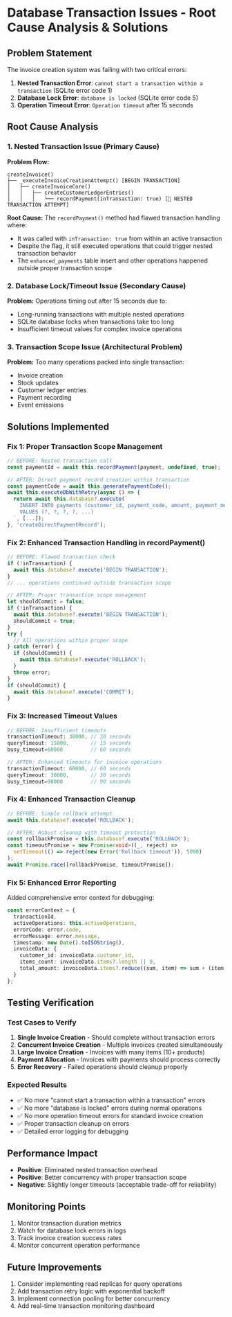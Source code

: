 # Database Transaction Issues - Root Cause Analysis & Solutions

## Problem Statement
The invoice creation system was failing with two critical errors:
1. **Nested Transaction Error**: `cannot start a transaction within a transaction` (SQLite error code 1)
2. **Database Lock Error**: `database is locked` (SQLite error code 5)
3. **Operation Timeout Error**: `Operation timeout` after 15 seconds

## Root Cause Analysis

### 1. Nested Transaction Issue (Primary Cause)
**Problem Flow:**
```
createInvoice() 
├── _executeInvoiceCreationAttempt() [BEGIN TRANSACTION]
│   ├── createInvoiceCore()
│   │   ├── createCustomerLedgerEntries()
│   │   │   └── recordPayment(inTransaction: true) [🚨 NESTED TRANSACTION ATTEMPT]
```

**Root Cause:** The `recordPayment()` method had flawed transaction handling where:
- It was called with `inTransaction: true` from within an active transaction
- Despite the flag, it still executed operations that could trigger nested transaction behavior
- The `enhanced_payments` table insert and other operations happened outside proper transaction scope

### 2. Database Lock/Timeout Issue (Secondary Cause)
**Problem:** Operations timing out after 15 seconds due to:
- Long-running transactions with multiple nested operations
- SQLite database locks when transactions take too long
- Insufficient timeout values for complex invoice operations

### 3. Transaction Scope Issue (Architectural Problem)
**Problem:** Too many operations packed into single transaction:
- Invoice creation
- Stock updates  
- Customer ledger entries
- Payment recording
- Event emissions

## Solutions Implemented

### Fix 1: Proper Transaction Scope Management
```typescript
// BEFORE: Nested transaction call
const paymentId = await this.recordPayment(payment, undefined, true);

// AFTER: Direct payment record creation within transaction
const paymentCode = await this.generatePaymentCode();
await this.executeDbWithRetry(async () => {
  return await this.database?.execute(`
    INSERT INTO payments (customer_id, payment_code, amount, payment_method, ...)
    VALUES (?, ?, ?, ?, ...)
  `, [...]);
}, 'createDirectPaymentRecord');
```

### Fix 2: Enhanced Transaction Handling in recordPayment()
```typescript
// BEFORE: Flawed transaction check
if (!inTransaction) {
  await this.database?.execute('BEGIN TRANSACTION');
}
// ... operations continued outside transaction scope

// AFTER: Proper transaction scope management
let shouldCommit = false;
if (!inTransaction) {
  await this.database?.execute('BEGIN TRANSACTION');
  shouldCommit = true;
}
try {
  // All operations within proper scope
} catch (error) {
  if (shouldCommit) {
    await this.database?.execute('ROLLBACK');
  }
  throw error;
}
if (shouldCommit) {
  await this.database?.execute('COMMIT');
}
```

### Fix 3: Increased Timeout Values
```typescript
// BEFORE: Insufficient timeouts
transactionTimeout: 30000, // 30 seconds
queryTimeout: 15000,       // 15 seconds
busy_timeout=60000         // 60 seconds

// AFTER: Enhanced timeouts for invoice operations
transactionTimeout: 60000, // 60 seconds
queryTimeout: 30000,       // 30 seconds  
busy_timeout=90000         // 90 seconds
```

### Fix 4: Enhanced Transaction Cleanup
```typescript
// BEFORE: Simple rollback attempt
await this.database?.execute('ROLLBACK');

// AFTER: Robust cleanup with timeout protection
const rollbackPromise = this.database?.execute('ROLLBACK');
const timeoutPromise = new Promise<void>((_, reject) => 
  setTimeout(() => reject(new Error('Rollback timeout')), 5000)
);
await Promise.race([rollbackPromise, timeoutPromise]);
```

### Fix 5: Enhanced Error Reporting
Added comprehensive error context for debugging:
```typescript
const errorContext = {
  transactionId,
  activeOperations: this.activeOperations,
  errorCode: error.code,
  errorMessage: error.message,
  timestamp: new Date().toISOString(),
  invoiceData: {
    customer_id: invoiceData.customer_id,
    items_count: invoiceData.items?.length || 0,
    total_amount: invoiceData.items?.reduce((sum, item) => sum + (item.total_price || 0), 0) || 0
  }
};
```

## Testing Verification

### Test Cases to Verify
1. **Single Invoice Creation** - Should complete without transaction errors
2. **Concurrent Invoice Creation** - Multiple invoices created simultaneously
3. **Large Invoice Creation** - Invoices with many items (10+ products)
4. **Payment Allocation** - Invoices with payments should process correctly
5. **Error Recovery** - Failed operations should cleanup properly

### Expected Results
- ✅ No more "cannot start a transaction within a transaction" errors
- ✅ No more "database is locked" errors during normal operations
- ✅ No more operation timeout errors for standard invoice creation
- ✅ Proper transaction cleanup on errors
- ✅ Detailed error logging for debugging

## Performance Impact
- **Positive**: Eliminated nested transaction overhead
- **Positive**: Better concurrency with proper transaction scope
- **Negative**: Slightly longer timeouts (acceptable trade-off for reliability)

## Monitoring Points
1. Monitor transaction duration metrics
2. Watch for database lock errors in logs
3. Track invoice creation success rates
4. Monitor concurrent operation performance

## Future Improvements
1. Consider implementing read replicas for query operations
2. Add transaction retry logic with exponential backoff
3. Implement connection pooling for better concurrency
4. Add real-time transaction monitoring dashboard
